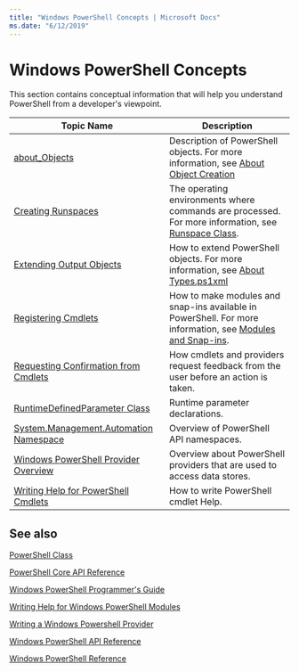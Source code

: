```yaml
---
title: "Windows PowerShell Concepts | Microsoft Docs"
ms.date: "6/12/2019"
---
```

# Windows PowerShell Concepts

This section contains conceptual information that will help you understand PowerShell from a developer's viewpoint.

|Topic Name|Description|
|----------------|-----------------|
|[about_Objects](/powershell/module/microsoft.powershell.core/about/about_objects)|Description of PowerShell objects. For more information, see [About Object Creation](/powershell/module/microsoft.powershell.core/about/about_object_creation)|
|[Creating Runspaces](../hosting/creating-runspaces.md)|The operating environments where commands are processed. For more information, see [Runspace Class](/dotnet/api/system.management.automation.runspaces.runspace).|
|[Extending Output Objects](../cmdlet/extending-output-objects.md)|How to extend PowerShell objects. For more information, see [About Types.ps1xml](/powershell/module/microsoft.powershell.core/about/about_types.ps1xml)|
|[Registering Cmdlets](../cmdlet/registering-cmdlets.md)|How to make modules and snap-ins available in PowerShell. For more information, see [Modules and Snap-ins](../cmdlet/modules-and-snap-ins.md).|
|[Requesting Confirmation from Cmdlets](../cmdlet/requesting-confirmation-from-cmdlets.md)|How cmdlets and providers request feedback from the user before an action is taken.|
|[RuntimeDefinedParameter Class](/dotnet/api/system.management.automation.runtimedefinedparameter)|Runtime parameter declarations.|
|[System.Management.Automation Namespace](/dotnet/api/System.Management.Automation)|Overview of PowerShell API namespaces.|
|[Windows PowerShell Provider Overview](../provider/windows-powershell-provider-overview.md)|Overview about PowerShell providers that are used to access data stores.|
|[Writing Help for PowerShell Cmdlets](../help/writing-help-for-windows-powershell-cmdlets.md)|How to write PowerShell cmdlet Help.|

## See also

[PowerShell Class](/dotnet/api/system.management.automation.powershell)

[PowerShell Core API Reference](/dotnet/api/?view=pscore-6.2.0)

[Windows PowerShell Programmer's Guide](windows-powershell-programmer-s-guide.md)

[Writing Help for Windows PowerShell Modules](../module/writing-help-for-windows-powershell-modules.md)

[Writing a Windows Powershell Provider](../provider/writing-a-windows-powershell-provider.md)

[Windows PowerShell API Reference](/dotnet/api/?view=powershellsdk-1.1.0)

[Windows PowerShell Reference](../windows-powershell-reference.md)
